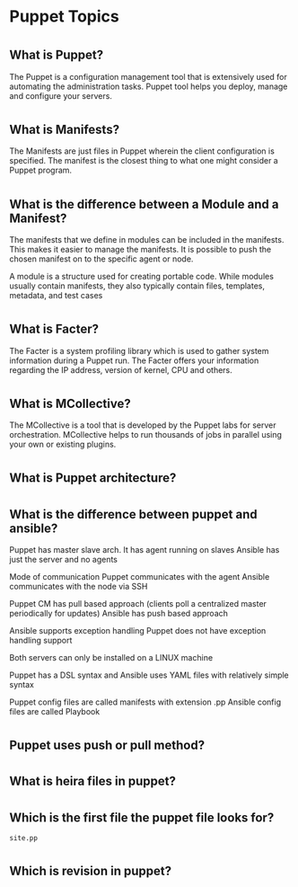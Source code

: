 
# <h1> Puppet Topics



# <h2> What is Puppet?

The Puppet is a configuration management tool that is extensively used for automating the administration tasks. Puppet tool helps you deploy, manage and configure your servers.


# <h2> What is Manifests?

The Manifests are just files in Puppet wherein the client configuration is specified.
The manifest is the closest thing to what one might consider a Puppet program.

# <h2> What is the difference between a Module and a Manifest?
The manifests that we define in modules can be included in the manifests. This makes it easier to manage the manifests. It is possible to push the chosen manifest on to the specific agent or node.

A module is a structure used for creating portable code. While modules usually contain manifests, they also typically contain files, templates, metadata, and test cases
 
# <h2> What is Facter?
The Facter is a system profiling library which is used to gather system information during a Puppet run. The Facter offers your information regarding the IP address, version of kernel, CPU and others.


# <h2> What is MCollective?
The MCollective is a tool that is developed by the Puppet labs for server orchestration. MCollective helps to run thousands of jobs in parallel using your own or existing plugins.


# <h2> What is Puppet architecture?



# <h2> What is the difference between puppet and ansible?

Puppet has master slave arch. It has agent running on slaves
Ansible has just the server and no agents


Mode of communication
Puppet communicates with the agent
Ansible communicates with the node via SSH


Puppet CM has pull based approach (clients poll a centralized master periodically for updates)
Ansible has push based approach

Ansible supports exception handling
Puppet does not have exception handling support


Both servers can only be installed on a LINUX machine


Puppet has a DSL syntax and 
Ansible uses YAML files with relatively simple syntax 


Puppet config files are called manifests with extension .pp
Ansible config files are called Playbook






# <h2> Puppet uses push or pull method?


# <h2> What is heira files in puppet?


# <h2> Which is the first file the puppet file looks for?

	site.pp


# <h2> Which is revision in puppet?


# <h2> 